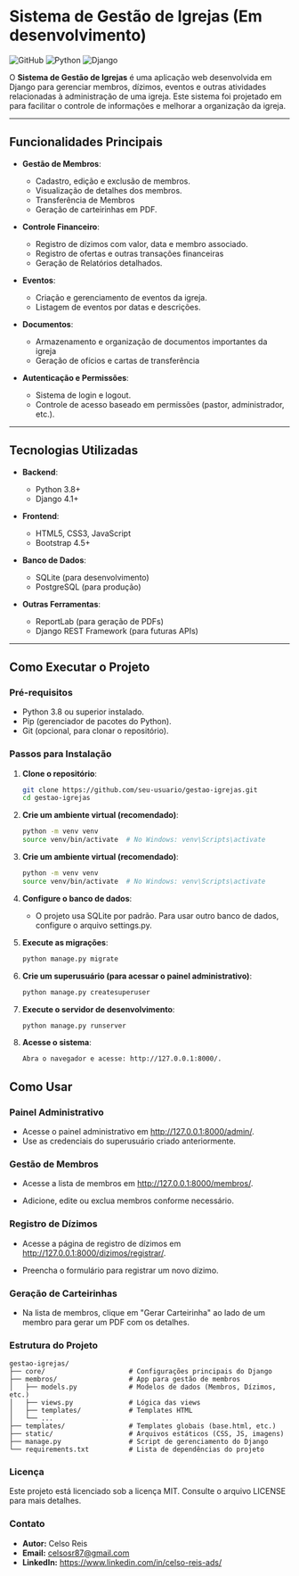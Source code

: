 # Sistema de Gestão de Igrejas (Em desenvolvimento)

![GitHub](https://img.shields.io/github/license/seu-usuario/seu-repositorio)
![Python](https://img.shields.io/badge/Python-3.8%2B-blue)
![Django](https://img.shields.io/badge/Django-4.1%2B-green)

O **Sistema de Gestão de Igrejas** é uma aplicação web desenvolvida em Django para gerenciar membros, dízimos, eventos e outras atividades relacionadas à administração de uma igreja. Este sistema foi projetado em para facilitar o controle de informações e melhorar a organização da igreja.

---

## Funcionalidades Principais

- **Gestão de Membros**:
  - Cadastro, edição e exclusão de membros.
  - Visualização de detalhes dos membros.
  - Transferência de Membros
  - Geração de carteirinhas em PDF.

- **Controle Financeiro**:
  - Registro de dízimos com valor, data e membro associado.
  - Registro de ofertas e outras transações financeiras
  - Geração de Relatórios detalhados.

- **Eventos**:
  - Criação e gerenciamento de eventos da igreja.
  - Listagem de eventos por datas e descrições.

- **Documentos**:
  - Armazenamento e organização de documentos importantes da igreja
  - Geração de ofícios e cartas de transferência

- **Autenticação e Permissões**:
  - Sistema de login e logout.
  - Controle de acesso baseado em permissões (pastor, administrador, etc.).

---

## Tecnologias Utilizadas

- **Backend**:
  - Python 3.8+
  - Django 4.1+

- **Frontend**:
  - HTML5, CSS3, JavaScript
  - Bootstrap 4.5+

- **Banco de Dados**:
  - SQLite (para desenvolvimento)
  - PostgreSQL (para produção)

- **Outras Ferramentas**:
  - ReportLab (para geração de PDFs)
  - Django REST Framework (para futuras APIs)

---

## Como Executar o Projeto

### Pré-requisitos

- Python 3.8 ou superior instalado.
- Pip (gerenciador de pacotes do Python).
- Git (opcional, para clonar o repositório).

### Passos para Instalação

1. **Clone o repositório**:
   ```bash
   git clone https://github.com/seu-usuario/gestao-igrejas.git
   cd gestao-igrejas

2. **Crie um ambiente virtual (recomendado)**:
   ```bash
   python -m venv venv
   source venv/bin/activate  # No Windows: venv\Scripts\activate

3. **Crie um ambiente virtual (recomendado)**:
   ```bash
   python -m venv venv
   source venv/bin/activate  # No Windows: venv\Scripts\activate

4. **Configure o banco de dados**:

   - O projeto usa SQLite por padrão. Para usar outro banco de dados, configure o arquivo settings.py.

5. **Execute as migrações**:
   ```bash
   python manage.py migrate
   
6. **Crie um superusuário (para acessar o painel administrativo)**:
   ```bash
   python manage.py createsuperuser

7. **Execute o servidor de desenvolvimento**:
   ```bash
   python manage.py runserver

8. **Acesse o sistema**:
   ```bash
   Abra o navegador e acesse: http://127.0.0.1:8000/.

## Como Usar

###  Painel Administrativo

  - Acesse o painel administrativo em http://127.0.0.1:8000/admin/.
  - Use as credenciais do superusuário criado anteriormente.

###  Gestão de Membros

  - Acesse a lista de membros em http://127.0.0.1:8000/membros/.

  -  Adicione, edite ou exclua membros conforme necessário.

###  Registro de Dízimos

  -  Acesse a página de registro de dízimos em http://127.0.0.1:8000/dizimos/registrar/.

  -  Preencha o formulário para registrar um novo dízimo.

###  Geração de Carteirinhas

  -  Na lista de membros, clique em "Gerar Carteirinha" ao lado de um membro para gerar um PDF com os detalhes.

###  Estrutura do Projeto
    
    gestao-igrejas/
    ├── core/                     # Configurações principais do Django
    ├── membros/                  # App para gestão de membros
    │   ├── models.py             # Modelos de dados (Membros, Dízimos, etc.)
    │   ├── views.py              # Lógica das views
    │   ├── templates/            # Templates HTML
    │   └── ...
    ├── templates/                # Templates globais (base.html, etc.)
    ├── static/                   # Arquivos estáticos (CSS, JS, imagens)
    ├── manage.py                 # Script de gerenciamento do Django
    └── requirements.txt          # Lista de dependências do projeto

###  Licença
  Este projeto está licenciado sob a licença MIT. Consulte o arquivo LICENSE para mais detalhes.

###  Contato

  -  **Autor:** Celso Reis
  -  **Email:** celsosr87@gmail.com
  -  **LinkedIn:** https://www.linkedin.com/in/celso-reis-ads/
